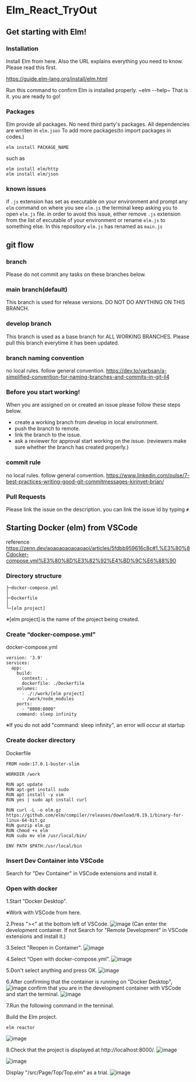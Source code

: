 # Elm_React_TryOut

## Get starting with Elm!

### Installation
Install Elm from here. Also the URL explains everything you need to know. Please read this first.

https://guide.elm-lang.org/install/elm.html

Run this command to confirm Elm is installed properly.
~elm --help~
That is it. you are ready to go!

### Packages
Elm provide all packages. No need third party's packages.
All dependencies are wrriten in `elm.json`
To add more packages(to import packages in codes.)
```
elm install PACKAGE_NAME
```
such as
```
elm install elm/http
elm install elm/json
```
### known issues
if `.js` extension has set as executable on your environment and prompt any `elm` command on where you see `elm.js` the terminal keep asking you to open `elm.js` file.
in order to avoid this issue, either remove `.js` extension from the list of excutable of your environment or rename `elm.js` to something else. In this repository `elm.js` has renamed as `main.js`

## git flow

### branch
Please do not commit any tasks on these branches below.

### main branch(default)
This branch is used for release versions. DO NOT DO ANYTHING ON THIS BRANCH.

### develop branch
This branch is used as a base branch for ALL WORKING BRANCHES.
Please pull this branch everytime it has been updated.

### branch naming convention
no local rules. follow general convention.
https://dev.to/varbsan/a-simplified-convention-for-naming-branches-and-commits-in-git-il4

### Before you start working!
When you are assigned on or created an issue please follow these steps below.
- create a working branch from develop in local environment.
- push the branch to remote. 
- link the branch to the issue.
- ask a reviewer for approval start working on the issue. (reviewers make sure whether the branch has created properly.)

### commit rule
no local rules. follow general convention.
https://www.linkedin.com/pulse/7-best-practices-writing-good-git-commitmessages-kirinyet-brian/

### Pull Requests
Please link the issue on the description. you can link the issue id by typing `#`

## Starting Docker (elm) from VSCode
reference https://zenn.dev/aoaoaoaoaoaoaoi/articles/5fdbb959616c8c#1.%E3%80%8Cdocker-compose.yml%E3%80%8D%E3%82%92%E4%BD%9C%E6%88%90

### Directory structure
```
├─docker-compose.yml
│
├─Dockerfile
│
└─[elm project]
```
※[elm project] is the name of the project being created.

### Create “docker-compose.yml”
docker-compose.yml
```
version: '3.9'
services:
  app:
    build:
      context: .
      dockerfile: ./Dockerfile
    volumes:
      - ./:/work/[elm project]
      - /work/node_modules
    ports:
      - "8000:8000"
    command: sleep infinity

```
※If you do not add "command: sleep infinity", an error will occur at startup

### Create docker directory
Dockerfile
```
FROM node:17.0.1-buster-slim

WORKDIR /work

RUN apt update
RUN apt-get install sudo
RUN apt install -y vim
RUN yes | sudo apt install curl

RUN curl -L -o elm.gz https://github.com/elm/compiler/releases/download/0.19.1/binary-for-linux-64-bit.gz
RUN gunzip elm.gz
RUN chmod +x elm
RUN sudo mv elm /usr/local/bin/

ENV PATH $PATH:/usr/local/bin

```

### Insert Dev Container into VSCode
Search for "Dev Container" in VSCode extensions and install it.

### Open with docker
1.Start "Docker Desktop".

※Work with VSCode from here.

2.Press "><" at the bottom left of VSCode.
![image](https://github.com/vitoria-training/Experiment-Elm/assets/129945608/ddd9f05c-436c-4141-8866-f3a25196d7bf)
(Can enter the development container.
 If not Search for "Remote Development" in VSCode extensions and install it.)

3.Select "Reopen in Container".
![image](https://github.com/vitoria-training/Experiment-Elm/assets/129945608/356b4f2c-4c6a-4f4d-a5b1-64a54d5a2303)

4.Select “Open with docker-compose.yml”.
![image](https://github.com/vitoria-training/Experiment-Elm/assets/129945608/92724578-ad83-49e3-9f63-446867b7154b)

5.Don't select anything and press OK.
![image](https://github.com/vitoria-training/Experiment-Elm/assets/129945608/d3f91fde-3557-4f0d-a1e1-71ab38951678)

6.After confirming that the container is running on "Docker Desktop",
![image](https://github.com/vitoria-training/Experiment-Elm/assets/129945608/30875621-250e-4e84-9627-cb87ddb97456)
confirm that you are in the development container with VSCode and start the terminal.
![image](https://github.com/vitoria-training/Experiment-Elm/assets/129945608/9e22bcaa-7630-4a19-8f15-1eb39a963e14)

7.Run the following command in the terminal.

Build the Elm project.
```
elm reactor
```
![image](https://github.com/vitoria-training/Experiment-Elm/assets/129945608/e2a40400-49b5-4d12-b49c-1acd0e569d80)

8.Check that the project is displayed at http://localhost:8000/.
![image](https://github.com/vitoria-training/Experiment-Elm/assets/129945608/9b25e915-a6a1-4e0e-820e-69ecdd366dd0)

![image](https://github.com/vitoria-training/Experiment-Elm/assets/129945608/c3ae3783-1029-45b6-80ff-6cf2f4d98d85)


Display "/src/Page/Top/Top.elm" as a trial.
![image](https://github.com/vitoria-training/Experiment-Elm/assets/129945608/1626105a-1a47-4c2c-a451-480bc8828e28)
